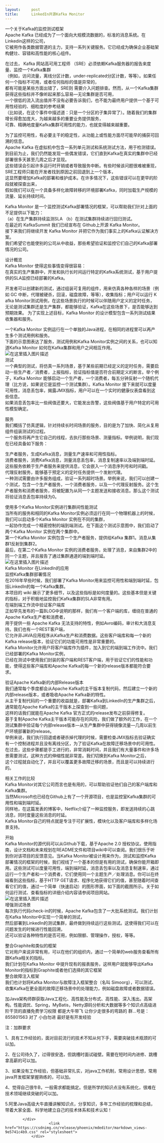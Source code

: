 ```yaml
---
layout:     post
title:      LinkedIn开源Kafka Monitor
---
```

<div id="article_content" class="article_content clearfix csdn-tracking-statistics" data-pid="blog" data-mod="popu_307" data-dsm="post">
								            <div id="content_views" class="markdown_views prism-atom-one-dark">
							<!-- flowchart 箭头图标 勿删 -->
							<svg xmlns="http://www.w3.org/2000/svg" style="display: none;"><path stroke-linecap="round" d="M5,0 0,2.5 5,5z" id="raphael-marker-block" style="-webkit-tap-highlight-color: rgba(0, 0, 0, 0);"></path></svg>
							<p>一个关于Kafka的监控测试框架<br>
Apache Kafka 已经成为了一个面向大规模流数据的，标准的消息系统。在Linkedin这样的公司，<br>
它被用作各类数据管道的主力，支持一系列关键服务。它已经成为确保企业基础架构健壮、容错和高性能的核心组件。</p>
<p>在过去， Kafka 网站高可用工程师 （SRE）必须依赖Kafka服务器的报告来度量、监控一个Kafka集群<br>
（例如，访问流量，离线分区计数，under-replicated分区计数，等等）。如果任何一个指标不可用，或者任何指标的值是异常的，<br>
都有可能是某些方面出错了，SRE则 需要介入问题排查。然而，从一个Kafka集群获得这些指标并不像听起来那么容易—无论集群是否可用，<br>
一个很低的流入流出值并不没有必要告诉我们，也不能为最终用户提供一个基于可用性经验的、细粒度的参考结果<br>
（比如说，在这个事件中描述道：只是一个分区的子集异常了）。随着我们的集群增长得愈加庞大，为越来越多的重要业务提供服务，<br>
可靠、精确地度量Kafka集群可用性的能力，也就变得越来越重要。</p>
<p>为了监控可用性，有必要主干的稳定性，从功能上或性能方面尽可能早的捕获可回溯的信息。<br>
Apache Kafka 在虚拟机中包含一系列单元测试和系统测试方法，用于检测错误。<br>
到目前为止，我们仍然能发现一些偶发错误，它们直到Kafka在真实的集群中已经部署很多天甚至几周之后才显现。<br>
这些错误会引起许多运行时开销或者导致服务中断。有些时候该问题很难被重现，SRE工程师只能在开发者找到原因之前回退到上一个版本，<br>
这显然要增加Kafka的部署和维护成本。在许多情况下，这些错误可以在更早的阶段就被探查出来，<br>
假如我们可以在一个具备多样化故障转移的环境部署Kafka，同时加载生产规模的流量、延长持续时间。</p>
<p>Kafka Monitor 是一个监控测试Kafka部署情况的框架，可以帮助我们针对上面的不足提供以下能力：<br>
（a）在生产集群持续监测SLA （b）在测试集群持续进行回归测试。<br>
在最近的 KafkaSummit 我们已经宣布在 Github上开源 Kafka Monitor。<br>
接下来我们将继续开发 Kafka Monitor 并把它作为我们事实上的Kafka认证解决方案。<br>
我们希望它也能使别的公司从中收益，那些希望验证和监控它们自己的Kafka部署情况的公司。</p>
<p>设计概览<br>
Kafka Monitor 使得这些事情变得很容易：<br>
在真实的生产集群中，开发和执行长时间运行特定的Kafka系统测试，基于用户提供的SLA监控已经部署的Kafka。</p>
<p>开发者可以创建新的测试，通过组装可复用的组件，用来仿真各种各样的场景（例如 GC 中断，代理被硬杀，回滚，磁盘故障，等等），收集指标；用户可以运行 K afka Monitor测试用例，在这些场景执行的时候可以伴随用户定义的定时任务，<br>
无论是测试集群还是生产集群，都能够验证，Kafka在这些场景下，是否能够达到预期效果。 为了实现上述目标，Kafka Monitor 的设计模型包含一系列测试结果收集器和服务。</p>
<p>一个Kafka Monitor 实例运行在一个单独的Java进程，在相同的进程里可以再产生多个测试用例和服务。<br>
下面的示意图表达了服务，测试用例和Kafka Monitor实例之间的关系，也可以知道Kafka Monitor 如何在Kafka集群和用户之间相互作用。<br>
<img src="https://img-blog.csdnimg.cn/20181121221135266.png?x-oss-process=image/watermark,type_ZmFuZ3poZW5naGVpdGk,shadow_10,text_aHR0cHM6Ly9ibG9nLmNzZG4ubmV0L3podWd1YW5naGFsbw==,size_16,color_FFFFFF,t_70" alt="在这里插入图片描述"><br>
测试<br>
一个典型的测试，将仿真一系列场景，基于某些前期已经定义的定时任务，需要启动一些生产者／消费者，上报指标，验证指标值是否符合前期定义的断言。举个例子，Kafka Monitor 能够启动一个生产者，一个消费者，每五分钟反射一个随机代理（比方说，如果说它是监控一个测试集群）。Kafka Monitor 接下来就可以度量可用性，消息丢包率，揭露JMX指标，用户可以在一个实时的健康仪表盘看到这些信息。<br>
如果消息丢包率比一些阀值还要大，它能发出告警，这些阀值基于用户特定的可用性模型确定。</p>
<p>服务<br>
我们概括了仿真逻辑，针对持续长时间场景的服务，目的是为了加快、简化从复用组件组装测试的过程。<br>
一个服务将再产生它自己的线程，去执行那些场景、测量指标。举例说明，我们现在已经具备如下服务：</p>
<p>生产者服务，生成Kafka消息，测量生产速率和可用性指标。<br>
消费者服务，消费Kafka消息，测量消息丢包率，消息复制速率以及端到端时延。这些服务依赖于生产者服务来提供消息，它会嵌入一个消息序列号和时间戳。<br>
代理反射服务，能够基于预定义的定时任务提供一个发射代理。<br>
一种测试需要由许多服务组成，验证一系列超时场景。举例来说，我们可以创建一个测试，包含一个生产者服务，一个消费者服务，以及一个代理反射服务。这个生产者服务和消费者服务，将被配置为从同一个主题发送和接收消息。那么这个测试将验证消息丢包率持续为0。</p>
<p>使用多个Kafka Monitor实例进行集群间性能测试<br>
当所有的服务和相同的Kafka Monitor实例必须运行在同一个物理机器上的时候，我们可以启动多个Kafka Monitor 实例在不同的集群，<br>
一起协作完成一个精密控制的端到端测试。在下面这个测试示意图中，我们启动了两个Kafka Monitor 实例在两个集群中。<br>
第一个Kafka Monitor 实例包含一个生产者服务，提供给Kafka 集群1。消息从集群1反射到集群2。<br>
最后，在第二个Kafka Monitor 实例的消费者服务，处理了消息，来自集群2中的同一个主题，并且报告了通过集群通道的端到端时延。<br>
<img src="https://img-blog.csdnimg.cn/20181121221152208.png?x-oss-process=image/watermark,type_ZmFuZ3poZW5naGVpdGk,shadow_10,text_aHR0cHM6Ly9ibG9nLmNzZG4ubmV0L3podWd1YW5naGFsbw==,size_16,color_FFFFFF,t_70" alt="在这里插入图片描述"><br>
Kafka Monitor 在LinkedIn的应用<br>
监控Kafka集群部署情况<br>
在2016年早些时候，我们部署了Kafka Monitor用来监控可用性和端到端时延，包括LinkedIn的每一个Kafka集群。<br>
本项目的 wiki 展示了更多细节，以及这些指标是如何度量的。这些基本但是关键的指标，对于积极地监控我们Kafka集群的SLA非常有用。<br>
在端到端工作流中验证客户端库<br>
正如早先发布的一篇BLOG中说明的那样，我们有一个客户端的库，缠绕在普通的Apache Kafka生产者和消费者，<br>
用于提供一些 Apache Kafka 无法支持的特性，例如Avro编码，审计和大消息支持。我们也有一个REST客户端，<br>
它允许非JAVA应用程序从Kafka生产和消费数据。这些客户端库和每一个新的Kafka release版本，验证它们的功能可用性是非常重要的。<br>
Kafka Monitor允许用户将客户端库作为插件，加入到它的端到端工作流中。我们已经部署的Kafka Monitor实例，<br>
已经在测试中使用我们封装的客户端和REST客户端，用于验证它们的性能和功能，使得这些客户端库和Apache Kafka的每一个新的release版本都能符合要求。</p>
<p>验证Apache Kafka新的内部Release版本<br>
我们通常每个季度都会从Apache Kafka的主干版本复制代码，然后建立一个新的内部release版本，或者吸收Apache Kafka新的特性。<br>
从主干复制代码的一个重要的收益就是，部署Kafka到LinkedIn的生产集群之后，通常能在Apache Kafka的主干版本上探查到一些问题，<br>
这样的话我们就能在Apache Kafka 官方正式的release发布之前获得修复。<br>
基于复制Apache Kafka主干版本可能存在的风险，我们做了额外的工作，在一个测试集群中验证每个内部release版本—从生产集群中获得镜像流量—几周以前生产环境部署新的release。<br>
举例来说，我们执行回退或者硬杀掉代理的时候，需要检查JMX指标去验证确实有一个控制进程并且没有离线分区，为了验证Kafka在故障迁移场景中的可用性。<br>
在过去，这些步骤都是手工进行的，非常消耗时间，并且我们有大量事件和许多场景需要测试，这种方式的伸缩性就非常差。我们切换到Kafka Monitor之后，<br>
这个过程就自动化了，并且可以覆盖更多故障迁移的场景，而且是可以持续进行的。</p>
<p>相关工作的比较<br>
Kafka Monitor对其它公司而言也是有用的，可以帮助验证他们自己的客户端库和Kafka集群。<br>
当然Microsoft也已经在Github上有了一个开源项目，也是监控室Kafka集群的可用性和端到端时延。<br>
同样地，在这篇发表的博客中，Netflix介绍了一种监控服务，即发送持续的心跳消息，同时度量这些消息的时延。<br>
Kafka Monitor自己的特点就是专注于可扩展性，模块化以及客户端库和多样化场景支持。</p>
<p>开始<br>
Kafka Monitor的源代码可以从Github下载，基于Apache 2.0 授权协议。使用指南，设计文档和未来规划在README文件和项目wiki中可以查阅。我们很乐于听到你对该项目的反馈意见。当Kafka Monitor被设计用来作为，测试和监控Kafka部署情况的框架的时候，我们视线了一个基本的但是有用的测试，确保你能开箱即用。这些测试可以度量可用性，端到端时延，消息丢包率以及消息复制速率，通过运行一个生产者和一个消费者，它们使用同一个主题生产／处理消息。你可以在终端看到这些指标，基于HTTP GET请求、程序化地获得它们的值，甚至随着时间查看它们的值，通过一个简单（快速启动）的图形界面，如下面的截图所示。关于如何运行测试、查看指标的详细介绍内容请参阅项目网站。<br>
<img src="https://img-blog.csdnimg.cn/20181121221336198.png?x-oss-process=image/watermark,type_ZmFuZ3poZW5naGVpdGk,shadow_10,text_aHR0cHM6Ly9ibG9nLmNzZG4ubmV0L3podWd1YW5naGFsbw==,size_16,color_FFFFFF,t_70" alt="在这里插入图片描述"><br>
增强测试场景<br>
每次执行代码check-in的时候，Apache Kafka包含了一大批系统测试。我们计划在Kafka Monitor中实现一个简单的测试，<br>
然后部署到LinkedIn的测试集群，最终做到持续运行这些测试。这使得我们可以在问题发生的时候进行性能回溯，<br>
还可以验证各种特性的是否可用，例如限额、管理操作，授权，等等。</p>
<p>整合Graphite和类似的框架<br>
它对用户来说非常有用，可以在他们的组织内，通过一个简单的web服务查看所有跟Kafka相关的指标。<br>
我们计划在Kafka Monitor 中提升现有的报表服务，这样用户就能够导出Kafka Monitor的指标到Graphite或者他们选择的其它框架<br>
整合故障注入框架<br>
我们也计划将Kafka Monitor与故障注入框架整合（名叫 Simoorg），可以测试、收集Kafka在更全面的故障迁移场景中的处理能力，例如磁盘故障或者数据错误。</p>
<p>加Java架构师群获取Java工程化、高性能及分布式、高性能、深入浅出。高架构。性能调优、Spring，MyBatis，Netty源码分析和大数据等多个知识点高级进阶干货的直播免费学习权限 都是大牛带飞 让你少走很多的弯路的 群…号是：855801563 对了 小白勿进 最好是有开发经验</p>
<p>注：加群要求</p>
<p>1、具有工作经验的，面对目前流行的技术不知从何下手，需要突破技术瓶颈的可以加。</p>
<p>2、在公司待久了，过得很安逸，但跳槽时面试碰壁。需要在短时间内进修、跳槽拿高薪的可以加。</p>
<p>3、如果没有工作经验，但基础非常扎实，对java工作机制，常用设计思想，常用java开发框架掌握熟练的，可以加。</p>
<p>4、觉得自己很牛B，一般需求都能搞定。但是所学的知识点没有系统化，很难在技术领域继续突破的可以加。</p>
<p>5.阿里Java高级大牛直播讲解知识点，分享知识，多年工作经验的梳理和总结，带着大家全面、科学地建立自己的技术体系和技术认知！</p>

            </div>
						<link href="https://csdnimg.cn/release/phoenix/mdeditor/markdown_views-9e5741c4b9.css" rel="stylesheet">
                </div>